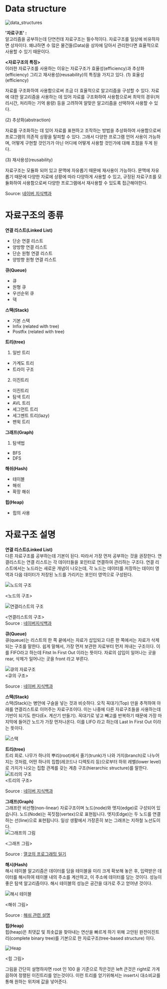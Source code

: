 # Data structure

![data_structures](https://cdn.inflearn.com/wp-content/uploads/datastructure.jpg)

**'자료구조' :**<br>
알고리즘을 공부하는데 단연컨데 자료구조는 필수적이다. 자료구조를 일상에 비유하자면 상자이다. 
왜냐하면 수 많은 물건들(Data)을 상자에 담아서 관리한다면 효율적으로 사용할 수 있기 때문이다.

**<자료구조의 특징>**<br>
이러한 자료구조를 사용하는 이유는 자료구조가 효율성(efficiency)과 추상화(efficiency) 그리고 재사용성(reusability)의 특징을 가지고 있다.
(1) 효율성(efficiency)

자료를 구조화하여 사용함으로써 조금 더 효율적으로 알고리즘을 구성할 수 있다. 자료에 대한 알고리즘을 사용하는 데 있어 자료를 구조화하여 사용함으로써 최악의 경우(처리시간, 처리하는 기억 용량) 등을 고려하여 알맞은 알고리즘을 선택하여 사용할 수 있다.

(2) 추상화(abstraction)

자료를 구조화하는 데 있어 자료를 표현하고 조작하는 방법을 추상화하여 사용함으로써 프로그램의 의존적 상황을 탈피할 수 있다. 그래서 다양한 프로그램 언어 사용이 가능하며, 어떻게 구현할 것인가가 아닌 어디에 어떻게 사용할 것인가에 대해 초점을 두게 된다.

(3) 재사용성(reusability)

자료구조는 모듈화 되어 있고 문맥에 자유롭기 때문에 재사용이 가능하다. 문맥에 자유롭기 때문에 다양한 자료에 상황에 따라 다양하게 사용할 수 있고, 규정된 자료구조를 모듈화하여 사용함으로써 다양한 프로그램에서 재사용할 수 있도록 접근해야한다.

Source: [네이버 지식백과](https://terms.naver.com/entry.nhn?docId=2073345&cid=44414&categoryId=44414)


# 자료구조의 종류

**연결 리스트(Linked List)**
- 단순 연결 리스트
- 양방향 연결 리스트
- 단순 원형 연결 리스트
- 양방향 원형 연결 리스트


**큐(Queue)**
- 큐
- 원형 큐
- 우선순위 큐
- 덱

**스택(Stack)**<br>
- 기본 스택
- Infix (related with tree) 
- Postfix (related with tree)

**트리(tree)**
1. 일반 트리
- 가계도 트리
- 트라이 구조
2. 이진트리
- 이진트리
- 탐색 트리
- AVL 트리
- 세그먼트 트리
- 세그멘트 트리(lazy)
- 팬윅 트리

**그래프(Graph)**
1. 탐색법
- BFS
- DFS

**해쉬(Hash)**
- 테이블
- 해쉬
- 확장 해쉬

**힙(Heap)**
- 힙의 사용

# 자료구조 설명

**연결 리스트(Linked List)** <br>
다른 자료구조를 공부하는데 기본이 된다. 따라서 가장 먼저 공부하는 것을 권장한다. 연결리스트는 연결 리스트는 각 데이터들을 포인터로 연결하여 관리하는 구조다. 연결 리스트에서는 노드라는 새로운 개념이 나오는데, 각 노드는 데이터를 저장하는 데이터 영역과 다음 데이터가 저장된 노드를 가리키는 포인터 영역으로 구성된다.

![노드의 구조](https://dbscthumb-phinf.pstatic.net/3523_000_1/20141020113246729_417K1H83I.jpg/ka7_111_i1.jpg?type=w107_fst&wm=N) <br>

<노드의 구조>

![연결리스트의 구조](https://dbscthumb-phinf.pstatic.net/3523_000_1/20141020113253165_UZ3S6YSCP.jpg/ka7_111_i6.jpg?type=w492_fst_n&wm=Y)<br>

<연결리스트의 구조> <br>
Source : [네이버지식백과](https://terms.naver.com/entry.nhn?docId=2270421&cid=51173&categoryId=51173)


**큐(Queue)**<br>
큐(queue)는 리스트의 한 쪽 끝에서는 자료가 삽입되고 다른 한 쪽에서는 자료가 삭제되는 구조를 말한다. 쉽게 말해서, 가장 먼저 보관한 자료부터 먼저 꺼내는 구조이다. 이를 FIFO라고 하는데 Fitst In First Out 이라는 뜻이다. 자료의 삽입이 일어나는 곳을 rear, 삭제가 일어나는 곳을 front 라고 부른다.

![큐의 자료구조](http://blogfiles.naver.net/20140212_111/4717010_13921672692581ENDc_GIF/queues1.gif)
<br>
<큐의 구조>

Source : [네이버 지식백과](https://terms.naver.com/entry.nhn?docId=3607509&cid=58598&categoryId=59316)

**스택(Stack)**<br>
스택(Stack)는 병안에 구슬을 넣는 것과 비슷하다. 오직 꼭대기(Top) 만을 추적하여 아래를 연결리스트로 이어주는 자료구조이다. 이는 나중에 다른 자료구조들을 사용하는데 기반이 되기도 한다(Ex. 계산기 만들기). 꼭대기로 넣고 빼고를 반복하기 때문에 가장 마지막에 들어간 노드가 가장 먼저나온다. 이를 LIFO 라고 하는데 Last In First Out 이라는 뜻이다. 

![스택](http://blogfiles.naver.net/20160710_69/kkhipp_1468122289760bUGmu_JPEG/%BD%BD%B6%F3%C0%CC%B5%E518.JPG)

**트리(tree)**
<br>
트리 회로. 나무가 하나의 뿌리(root)에서 줄기(trunk)가 나와 가지(branch)로 나누어지는 것처럼, 어떤 하나의 집합(레코드나 디렉토리 등)으로부터 하위 레벨(lower level)로 가지가 나오는 집합 관계를 갖는 계층 구조(hierarchic structure)를 말한다.
<br>
![트리의 구조](https://dthumb-phinf.pstatic.net/?src=%22https%3A%2F%2Fdbscthumb-phinf.pstatic.net%2F0805_000_1%2F20111121125604990_2MOOUFZIZ.jpg%2FT1137_i1.jpg%3Ftype%3Dm4500_4500_fst_n%26wm%3DY%22&twidth=520&theight=366&opts=17)
<br>
<트리의 구조>

Source : [네이버 지식백과](https://terms.naver.com/entry.nhn?docId=840166&cid=42344&categoryId=42344)


**그래프(Graph)**
<br>
그래프란 비선형(non-linear) 자료구조이며 노드(node)와 엣지(edge)로 구성되어 있습니다.
노드(Node)는 꼭짓점(vertex)으로 표현됩니다. 엣지(Edge)는 두 노드를 연결하는 선(line)으로 표현됩니다.
일상 생활에서 가장흔히 보는 그래프는 지하철 노선도이다.
<br>
![그래프의 그림](http://cafefiles.naver.net/data26/2007/9/16/222/%B1%D7%B7%A1%C7%C1_%BF%B9_mskyt.jpg)

<그래프 그림>

Source : [열코의 프로그래밍 일기](https://yeolco.tistory.com/66)

**해시(Hash)**
<br>
해시 테이블 알고리즘은 데이터를 담을 테이블을 미리 크게 확보해 놓은 후, 입력받은 데이터를 해시하여 테이블 내의 주소를 계산하고, 이 주소에 데이터를 담는 것이다. 성능이 좋은 탐색 알고리즘이다. 해시 테이블의 성능은 공간을 대가로 주고 얻어낸 것이다.

![해시 테이블](https://t1.daumcdn.net/cfile/tistory/1330FB335027FA4620)

<해쉬 그림>

Source : [해쉬 관련 설명](https://luyin.tistory.com/191)

**힙(Heap)**
<br>
힙(heap)은 최댓값 및 최솟값을 찾아내는 연산을 빠르게 하기 위해 고안된 완전이진트리(complete binary tree)를 기본으로 한 자료구조(tree-based structure) 이다.

![Heap](https://upload.wikimedia.org/wikipedia/commons/thumb/3/38/Max-Heap.svg/1024px-Max-Heap.svg.png)

<힙 그림>

그림을 간단히 설명하자면 root 인 100 을 기준으로 작은것은 left 큰것은 right로 가게 끔하여 정렬된 이진트리를 얻는것이다. 이런 트리를 얻기위해서는 insert시 대소비교를 통해 원하는 위치에 값을 넣어준다.
